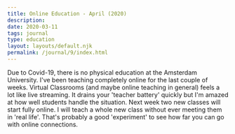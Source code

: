```yaml
---
title: Online Education - April (2020)
description: 
date: 2020-03-11
tags: journal
type: education
layout: layouts/default.njk
permalink: /journal/9/index.html
---
```


Due to Covid-19, there is no physical education at the Amsterdam University. I've been teaching completely online for the last couple of weeks. Virtual Classrooms (and maybe online teaching in general) feels a lot like live streaming. It drains your 'teacher battery' quickly but I'm amazed at how well students handle the situation. Next week two new classes will start fully online. I will teach a whole new class without ever meeting them in 'real life'. That's probably a good 'experiment' to see how far you can go with online connections.
